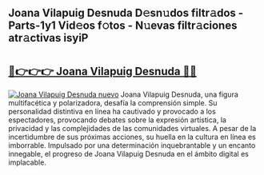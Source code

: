 ## Joana Vilapuig Desnuda D𝚎sn𝚞dos filtr𝚊dos - Parts-1y1 Vid𝚎os f𝚘tos - N𝚞evas filtr𝚊ciones atr𝚊ctivas isyiP

# <h2><a href="http://mbaxxra.tromn.icu/?c=Joana+Vilapuig+Desnuda">🔗👉👉👉 Joana Vilapuig Desnuda 🔗🔗</a></h2>

[![Joana Vilapuig Desnuda nuevo](https://i.imgur.com/pEAQMta.gif)](http://mbaxxra.tromn.icu/?c=Joana+Vilapuig+Desnuda)
Joana Vilapuig Desnuda, una figura multifacética y polarizadora, desafía la comprensión simple. Su personalidad distintiva en línea ha cautivado y provocado a los espectadores, provocando debates sobre la expresión artística, la privacidad y las complejidades de las comunidades virtuales. A pesar de la incertidumbre de sus próximas acciones, su huella en la cultura en línea es imborrable. Impulsado por una determinación inquebrantable y un encanto innegable, el progreso de Joana Vilapuig Desnuda en el ámbito digital es implacable.
